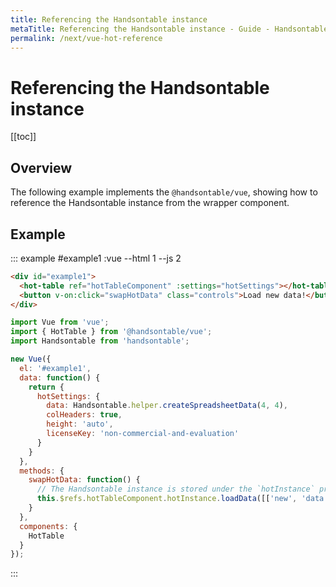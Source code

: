 ```yaml
---
title: Referencing the Handsontable instance
metaTitle: Referencing the Handsontable instance - Guide - Handsontable Documentation
permalink: /next/vue-hot-reference
---
```


# Referencing the Handsontable instance

[[toc]]

## Overview

The following example implements the `@handsontable/vue`, showing how to reference the Handsontable instance from the wrapper component.

## Example

::: example #example1 :vue --html 1 --js 2
```html
<div id="example1">
  <hot-table ref="hotTableComponent" :settings="hotSettings"></hot-table><br/>
  <button v-on:click="swapHotData" class="controls">Load new data!</button>
</div>
```
```js
import Vue from 'vue';
import { HotTable } from '@handsontable/vue';
import Handsontable from 'handsontable';

new Vue({
  el: '#example1',
  data: function() {
    return {
      hotSettings: {
        data: Handsontable.helper.createSpreadsheetData(4, 4),
        colHeaders: true,
        height: 'auto',
        licenseKey: 'non-commercial-and-evaluation'
      }
    }
  },
  methods: {
    swapHotData: function() {
      // The Handsontable instance is stored under the `hotInstance` property of the wrapper component.
      this.$refs.hotTableComponent.hotInstance.loadData([['new', 'data']]);
    }
  },
  components: {
    HotTable
  }
});
```
:::
